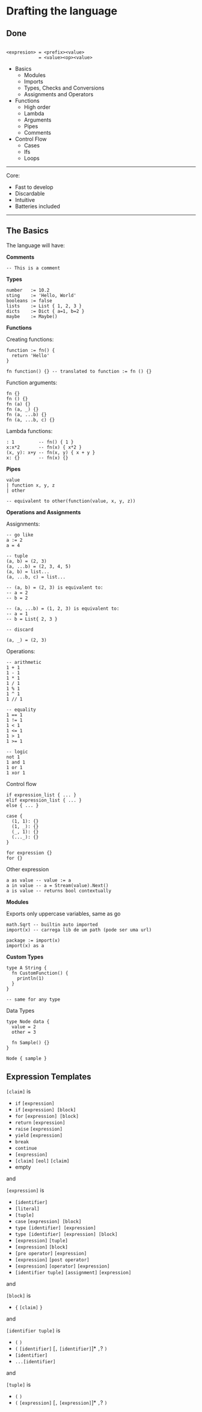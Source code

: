 # Drafting the language

## Done

```

<expresion> = <prefix><value>
            = <value><op><value>

```

- Basics
  - Modules
  - Imports
  - Types, Checks and Conversions
  - Assignments and Operators
- Functions
  - High order
  - Lambda
  - Arguments
  - Pipes
  - Comments
- Control Flow
  - Cases
  - Ifs
  - Loops

---

Core:

- Fast to develop
- Discardable
- Intuitive
- Batteries included

---

## The Basics

The language will have:

**Comments**

```
-- This is a comment
```

**Types**

```
number   := 10.2
sting    := 'Hello, World'
booleans := false
lists    := List { 1, 2, 3 }
dicts    := Dict { a=1, b=2 }
maybe    := Maybe()
```

**Functions**

Creating functions:

```
function := fn() {
  return 'Hello'
}

fn function() {} -- translated to function := fn () {}
```

Function arguments:

```
fn {}
fn () {}
fn (a) {}
fn (a, _) {}
fn (a, ...b) {}
fn (a, ...b, c) {}
```

Lambda functions:

```
: 1         -- fn() { 1 }
x:x*2       -- fn(x) { x*2 }
(x, y): x+y -- fn(x, y) { x + y }
x: {}       -- fn(x) {}
```

**Pipes**

```
value
| function x, y, z
| other

-- equivalent to other(function(value, x, y, z))
```

**Operations and Assignments**

Assignments:

```
-- go like
a := 2
a = 4

-- tuple
(a, b) = (2, 3)
(a, ...b) = (2, 3, 4, 5)
(a, b) = list...
(a, ...b, c) = list...

-- (a, b) = (2, 3) is equivalent to:
-- a = 2
-- b = 2

-- (a, ...b) = (1, 2, 3) is equivalent to:
-- a = 1
-- b = List{ 2, 3 }

-- discard

(a, _) = (2, 3)

```

Operations:

```
-- arithmetic
1 + 1
1 - 1
1 * 1
1 / 1
1 % 1
1 ^ 1
1 // 1

-- equality
1 == 1
1 != 1
1 < 1
1 <= 1
1 > 1
1 >= 1

-- logic
not 1
1 and 1
1 or 1
1 xor 1
```

Control flow

```
if expression_list { ... }
elif expression_list { ... }
else { ... }

case {
  (1, 1): {}
  (1, _): {}
  (_, 1): {}
  (..._): {}
}

for expression {}
for {}
```

Other expression

```
a as value -- value := a
a in value -- a = Stream(value).Next()
a is value -- returns bool contextually
```

**Modules**

Exports only uppercase variables, same as go

```
math.Sqrt -- builtin auto imported
import(x) -- carrega lib de um path (pode ser uma url)

package := import(x)
import(x) as a
```

**Custom Types**

```
type A String {
  fn CustomFunction() {
    println(1)
  }
}

-- same for any type
```

Data Types

```
type Node data {
  value = 2
  other = 3

  fn Sample() {}
}

Node { sample }
```

## Expression Templates

`[claim]` is

- `if` `[expression]`
- `if` `[expression] [block]`
- `for` `[expression] [block]`
- `return` `[expression]`
- `raise` `[expression]`
- `yield` `[expression]`
- `break`
- `continue`
- `[expression]`
- `[claim]` `[eol]` `[claim]`
- empty

and

`[expression]` is

- `[identifier]`
- `[literal]`
- `[tuple]`
- `case` `[expression] [block]`
- `type [identifier] [expression]`
- `type [identifier] [expression] [block]`
- `[expression]` `[tuple]`
- `[expression]` `[block]`
- `[pre operator]` `[expression]`
- `[expression]` `[post operator]`
- `[expression]` `[operator]` `[expression]`
- `[identifier tuple]` `[assignment]` `[expression]`

and

`[block]` is

- `{` `[claim]` `}`

and

`[identifier tuple]` is

- `(` `)`
- `(` `[identifier]` [`,` `[identifier]`]\* `,`? `)`
- `[identifier]`
- `...[identifier]`

and

`[tuple]` is

- `(` `)`
- `(` `[expression]` [`,` `[expression]`]\* `,`? `)`
